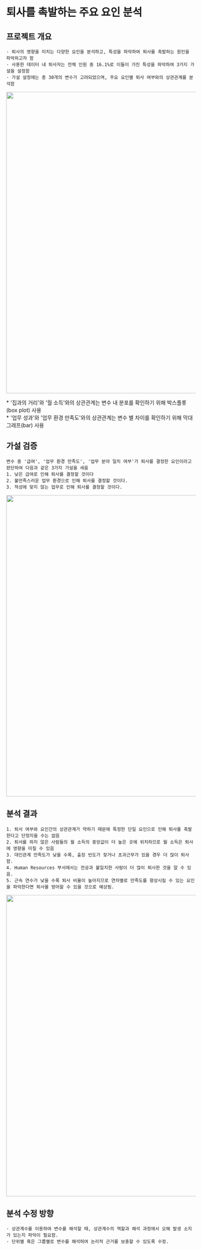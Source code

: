 # 퇴사를 촉발하는 주요 요인 분석
## 프로젝트 개요
```
· 퇴사의 영향을 미치는 다양한 요인을 분석하고, 특성을 파악하여 퇴사를 촉발하는 원인을 파악하고자 함
· 사용한 데이터 내 퇴사자는 전체 인원 중 16.1%로 이들이 가진 특성을 파악하여 3가지 가설을 설정함
· 가설 설정에는 총 30개의 변수가 고려되었으며, 주요 요인별 퇴사 여부와의 상관관계를 분석함
```
<p align="center">
<img src="https://github.com/HANISY/PORTFOLIO/blob/main/HR/02_Attrition/img/Attrition01.PNG" width="800">
</p>
* '집과의 거리'와 '월 소득'와의 상관관계는 변수 내 분포를 확인하기 위해 박스플롯(box plot) 사용 </br>
* '업무 성과'와 '업무 환경 만족도'와의 상관관계는 변수 별 차이를 확인하기 위해 막대그래프(bar) 사용 </br>

## 가설 검증
```
변수 중 '급여', '업무 환경 만족도', '업무 분야 일치 여부'가 퇴사를 결정한 요인이라고 판단하여 다음과 같은 3가지 가설을 세움 
1. 낮은 급여로 인해 퇴사를 결정할 것이다
2. 불만족스러운 업무 환경으로 인해 퇴사를 결정할 것이다. 
3. 적성에 맞지 않는 업무로 인해 퇴사를 결정할 것이다. 
```
<p align="center">
<img src="https://github.com/HANISY/PORTFOLIO/blob/main/HR/02_Attrition/img/Attrition02.PNG" width="800">
</p>

## 분석 결과
```
1. 퇴사 여부와 요인간의 상관관계가 약하기 때문에 특정한 단일 요인으로 인해 퇴사를 촉발한다고 단정지을 수는 없음
2. 퇴사를 하지 않은 사람들의 월 소득의 중앙값이 더 높은 곳에 위치하므로 월 소득은 퇴사에 영향을 미칠 수 있음
3. 대인관계 만족도가 낮을 수록, 출장 빈도가 잦거나 초과근무가 있을 경우 더 많이 퇴사함.
4. Human Resources 부서에서는 전공과 불일치한 사람이 더 많이 퇴사한 것을 알 수 있음.
5. 근속 연수가 낮을 수록 퇴사 비율이 높아지므로 연차별로 만족도를 향상시킬 수 있는 요인을 파악한다면 퇴사를 방어할 수 있을 것으로 예상됨. 
```
<p align="center">
<img src="https://github.com/HANISY/PORTFOLIO/blob/main/HR/02_Attrition/img/Attrition03.PNG" width="800">
</p>

## 분석 수정 방향
```
· 상관계수를 이용하여 변수를 해석할 때, 상관계수의 역할과 해석 과정에서 오해 발생 소지가 있는지 파악이 필요함. 
· 단위별 혹은 그룹별로 변수를 해석하여 논리적 근거를 보충할 수 있도록 수정.
```
